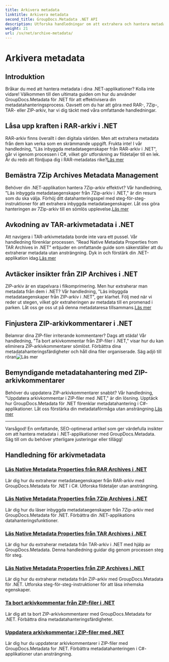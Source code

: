 ```yaml
---
title: Arkivera metadata
linktitle: Arkivera metadata
second_title: GroupDocs.Metadata .NET API
description: Utforska handledningar om att extrahera och hantera metadataegenskaper från olika arkivformat som RAR, 7Zip, TAR och ZIP med hjälp av GroupDocs.Metadata för .NET.
weight: 21
url: /sv/net/archive-metadata/
---
```


# Arkivera metadata


## Introduktion

Bråkar du med att hantera metadata i dina .NET-applikationer? Kolla inte vidare! Välkommen till den ultimata guiden om hur du använder GroupDocs.Metadata för .NET för att effektivisera din metadatahanteringsprocess. Oavsett om du har att göra med RAR-, 7Zip-, TAR- eller ZIP-arkiv, har vi dig täckt med våra omfattande handledningar.

## Låsa upp kraften i RAR-arkiv i .NET

 RAR-arkiv finns överallt i den digitala världen. Men att extrahera metadata från dem kan verka som en skrämmande uppgift. Frukta inte! I vår handledning, "Läs inbyggda metadataegenskaper från RAR-arkiv i .NET", går vi igenom processen i C#, vilket gör utforskning av fildetaljer till en lek. Är du redo att fördjupa dig i RAR-metadatas rike?[Läs mer](./read-native-metadata-rar-archives/)

## Bemästra 7Zip Archives Metadata Management

Behöver din .NET-applikation hantera 7Zip-arkiv effektivt? Vår handledning, "Läs inbyggda metadataegenskaper från 7Zip-arkiv i .NET," är din resurs som du ska välja. Förhöj ditt datahanteringsspel med steg-för-steg-instruktioner för att extrahera inbyggda metadataegenskaper. Låt oss göra hanteringen av 7Zip-arkiv till en sömlös upplevelse.[Läs mer](./read-native-metadata-7zip-archives/)

## Avkodning av TAR-arkivmetadata i .NET

 Att navigera i TAR-arkivmetadata borde inte vara ett pussel. Vår handledning förenklar processen. "Read Native Metadata Properties from TAR Archives in .NET" erbjuder en omfattande guide som säkerställer att du extraherar metadata utan ansträngning. Dyk in och förstärk din .NET-applikation idag.[Läs mer](./read-native-metadata-tar-archives/)

## Avtäcker insikter från ZIP Archives i .NET

ZIP-arkiv är en stapelvara i filkomprimering. Men hur extraherar man metadata från dem i .NET? Vår handledning, "Läs inbyggda metadataegenskaper från ZIP-arkiv i .NET", ger klarhet. Följ med när vi reder ut stegen, vilket gör extraheringen av metadata till en promenad i parken. Låt oss ge oss ut på denna metadataresa tillsammans.[Läs mer](./read-native-metadata-zip-archives/)

## Finjustera ZIP-arkivkommentarer i .NET

 Belamrar dina ZIP-filer irriterande kommentarer? Dags att städa! Vår handledning, "Ta bort arkivkommentar från ZIP-filer i .NET," visar hur du kan eliminera ZIP-arkivkommentarer sömlöst. Förbättra dina metadatahanteringsfärdigheter och håll dina filer organiserade. Säg adjö till röran![Läs mer](./remove-archive-comment-zip-files/)

## Bemyndigande metadatahantering med ZIP-arkivkommentarer

Behöver du uppdatera ZIP-arkivkommentarer snabbt? Vår handledning, "Uppdatera arkivkommentar i ZIP-filer med .NET," är din lösning. Upptäck hur GroupDocs.Metadata för .NET förenklar metadatahantering i C#-applikationer. Låt oss förstärka din metadataförmåga utan ansträngning.[Läs mer](./update-archive-comment-zip-files/)

---

Varsågod! En omfattande, SEO-optimerad artikel som ger värdefulla insikter om att hantera metadata i .NET-applikationer med GroupDocs.Metadata. Säg till om du behöver ytterligare justeringar eller tillägg!
## Handledning för arkivmetadata
### [Läs Native Metadata Properties från RAR Archives i .NET](./read-native-metadata-rar-archives/)
Lär dig hur du extraherar metadataegenskaper från RAR-arkiv med GroupDocs.Metadata för .NET i C#. Utforska fildetaljer utan ansträngning.
### [Läs Native Metadata Properties från 7Zip Archives i .NET](./read-native-metadata-7zip-archives/)
Lär dig hur du läser inbyggda metadataegenskaper från 7Zip-arkiv med GroupDocs.Metadata för .NET. Förbättra din .NET-applikations datahanteringsfunktioner.
### [Läs Native Metadata Properties från TAR Archives i .NET](./read-native-metadata-tar-archives/)
Lär dig hur du extraherar metadata från TAR-arkiv i .NET med hjälp av GroupDocs.Metadata. Denna handledning guidar dig genom processen steg för steg.
### [Läs Native Metadata Properties från ZIP Archives i .NET](./read-native-metadata-zip-archives/)
Lär dig hur du extraherar metadata från ZIP-arkiv med GroupDocs.Metadata för .NET. Utforska steg-för-steg-instruktioner för att läsa inhemska egenskaper.
### [Ta bort arkivkommentar från ZIP-filer i .NET](./remove-archive-comment-zip-files/)
Lär dig att ta bort ZIP-arkivkommentarer med GroupDocs.Metadata for .NET. Förbättra dina metadatahanteringsfärdigheter.
### [Uppdatera arkivkommentar i ZIP-filer med .NET](./update-archive-comment-zip-files/)
Lär dig hur du uppdaterar arkivkommentarer i ZIP-filer med GroupDocs.Metadata for .NET. Förbättra metadatahanteringen i C#-applikationer utan ansträngning.